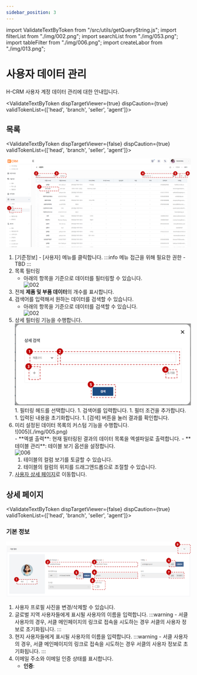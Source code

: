 ```yaml
---
sidebar_position: 3
---
```


import ValidateTextByToken from "/src/utils/getQueryString.js";
import filterList from "./img/002.png";
import searchList from "./img/053.png";
import tableFilter from "./img/006.png";
import createLabor from "./img/013.png";

# 사용자 데이터 관리

H-CRM 사용자 계정 데이터 관리에 대한 안내입니다.

<ValidateTextByToken dispTargetViewer={true} dispCaution={true} validTokenList={['head', 'branch', 'seller', 'agent']}></ValidateTextByToken>

## 목록
 
<ValidateTextByToken dispTargetViewer={false} dispCaution={true} validTokenList={['head', 'branch', 'seller', 'agent']}>

![052](./img/052.png)

1. [기준정보] - [사용자] 메뉴를 클릭합니다.
    :::info 메뉴 접근을 위해 필요한 권한
        - TBD
    :::
1. 목록 필터링
    - 아래의 항목을 기준으로 데이터를 필터링할 수 있습니다.
        <div><img src={filterList} width="210px" alt="002" /></div>
1. 전체 **제품 및 부품 데이터**의 개수를 표시합니다.
1. 검색어를 입력해서 원하는 데이터를 검색할 수 있습니다.
    - 아래의 항목을 기준으로 데이터를 검색할 수 있습니다.
        <div><img src={searchList} width="120px" alt="002" /></div>
1. 상세 필터링 기능을 수행합니다.
        <div>![004](./img/004.png)</div>
        1. 필터링 헤드를 선택합니다.
        1. 검색어를 입력합니다.
        1. 필터 조건을 추가합니다.
        1. 입력된 내용을 초기화합니다.
        1. [검색] 버튼을 눌러 결과를 확인합니다.
1. 미리 설정된 데이터 목록의 커스텀 기능을 수행합니다.
    <div>![005](./img/005.png)</div>
    - **엑셀 출력**: 현재 필터링된 결과의 데이터 목록을 엑셀파일로 출력합니다.
    - **테이블 관리**: 테이블 보기 옵션을 설정합니다.
        <div><img src={tableFilter} width="400px" alt="006" /></div>
        <ol style={{listStyleType:"number"}}>
            <li>테이블의 컬럼 보기를 토글할 수 있습니다.</li>
            <li>테이블의 컬럼의 위치를 드래그앤드롭으로 조절할 수 있습니다.</li>
        </ol>
1. [사용자 상세 페이지](#상세-페이지)로 이동합니다.

</ValidateTextByToken>


## 상세 페이지

<ValidateTextByToken dispTargetViewer={false} dispCaution={true} validTokenList={['head', 'branch', 'seller', 'agent']}>

### 기본 정보

![054](./img/054.png)

1. 사용자 프로필 사진을 변경/삭제할 수 있습니다.
2. 글로벌 지역 사용자들에게 표시될 사용자의 이름을 입력합니다.
    :::warning
        - 서클 사용자의 경우, 서클 메인페이지의 링크로 접속을 시도하는 경우 서클의 사용자 정보로 초기화됩니다.
    :::
3. 현지 사용자들에게 표시될 사용자의 이름을 입력합니다.
    :::warning
        - 서클 사용자의 경우, 서클 메인페이지의 링크로 접속을 시도하는 경우 서클의 사용자 정보로 초기화됩니다.
    :::
4. 이메일 주소와 이메일 인증 상태를 표시합니다.
    - **인증**: 

</ValidateTextByToken>
